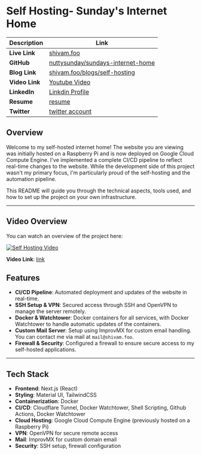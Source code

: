 # Self Hosting- Sunday's Internet Home

| **Description**   | **Link**                                                                                         |
|-------------------|--------------------------------------------------------------------------------------------------|
| **Live Link**     | [shivam.foo](https://shivam.foo)                                                                |
| **GitHub**        | [nuttysunday/sundays-internet-home](https://github.com/nuttysunday/sundays-internet-home)       |
| **Blog Link**     | [shivam.foo/blogs/self-hosting](https://shivam.foo/blogs/self-hosting)                          |
| **Video Link**    | [Youtube Video](https://youtu.be/_IoQ6Dux8g8?si=CqIbvoVEVakvuekcg)                                     |
| **LinkedIn**      | [Linkdin Profile](https://www.linkedin.com/in/shivam-ghodke/)                                             |
| **Resume**        | [resume](https://drive.google.com/file/d/1oiRDiDfy_RhmdgZE0C0CVOubbTuOliY5/view)              |
| **Twitter**       | [twitter account](https://x.com/sundaycide)                                                                |




## Overview

Welcome to my self-hosted internet home! The website you are viewing was initially hosted on a Raspberry Pi and is now deployed on Google Cloud Compute Engine. I've implemented a complete CI/CD pipeline to reflect real-time changes to the website. While the development side of this project wasn't my primary focus, I'm particularly proud of the self-hosting and the automation pipeline.

This README will guide you through the technical aspects, tools used, and how to set up the project on your own infrastructure.

---

## Video Overview

You can watch an overview of the project here:

[![Self Hosting Video](https://img.youtube.com/vi/_IoQ6Dux8g8/0.jpg)](https://youtu.be/_IoQ6Dux8g8?si=CqIbvoVEVakvuekc)

**Video Link**: [link](https://youtu.be/_IoQ6Dux8g8?si=CqIbvoVEVakvuekcg)


## Features

- **CI/CD Pipeline**: Automated deployment and updates of the website in real-time.
- **SSH Setup & VPN**: Secured access through SSH and OpenVPN to manage the server remotely.
- **Docker & Watchtower**: Docker containers for all services, with Docker Watchtower to handle automatic updates of the containers.
- **Custom Mail Server**: Setup using ImprovMX for custom email handling. You can contact me via mail at `mail@shivam.foo`.
- **Firewall & Security**: Configured a firewall to ensure secure access to my self-hosted applications.

---

## Tech Stack

- **Frontend**: Next.js (React)
- **Styling**: Material UI, TailwindCSS
- **Containerization**: Docker
- **CI/CD**: Cloudflare Tunnel, Docker Watchtower, Shell Scripting, Github Actions, Docker Watchtower
- **Cloud Hosting**: Google Cloud Compute Engine (previously hosted on a Raspberry Pi)
- **VPN**: OpenVPN for secure remote access
- **Mail**: ImprovMX for custom domain email
- **Security**: SSH setup, firewall configuration
